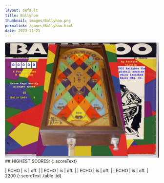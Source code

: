 ```yaml
---
layout: default
title: Ballyhoo
thumbnail: images/Ballyhoo.png
permalink: /games/Ballyhoo.html
date: 2023-11-21
---
```


<img src="../images/Ballyhoo.png" class="gameThumbnail img-fluid mx-auto align-middle">
## HIGHEST SCORES:
{:.scoreText}

| ECHO | is | off. | 
| ECHO | is | off. | 
| ECHO | is | off. | 
| ECHO | is | off. | 
2200 
{:.scoreText .table .td}
